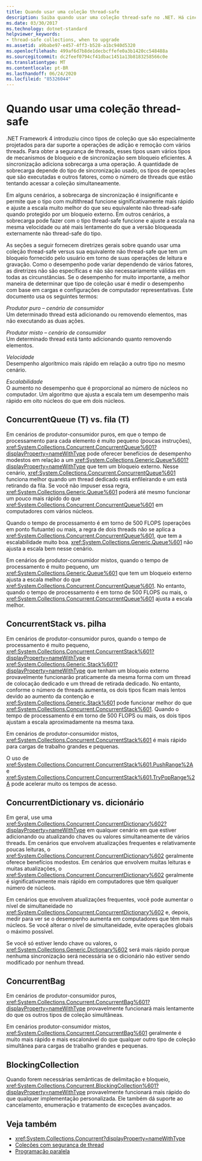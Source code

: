 ```yaml
---
title: Quando usar uma coleção thread-safe
description: Saiba quando usar uma coleção thread-safe no .NET. Há cinco tipos de coleção que são especialmente projetados para dar suporte a operações de adição & de multithread.
ms.date: 03/30/2017
ms.technology: dotnet-standard
helpviewer_keywords:
- thread-safe collections, when to upgrade
ms.assetid: a9babe97-e457-4ff3-b528-a1bc940d5320
ms.openlocfilehash: 499af6d7b8de1decbcffefe0a3b1420cc548488a
ms.sourcegitcommit: dc2feef0794cf41dbac1451a13b8183258566c0e
ms.translationtype: MT
ms.contentlocale: pt-BR
ms.lasthandoff: 06/24/2020
ms.locfileid: "85326044"
---
```

# <a name="when-to-use-a-thread-safe-collection"></a>Quando usar uma coleção thread-safe

.NET Framework 4 introduziu cinco tipos de coleção que são especialmente projetados para dar suporte a operações de adição e remoção com vários threads. Para obter a segurança de threads, esses tipos usam vários tipos de mecanismos de bloqueio e de sincronização sem bloqueio eficientes. A sincronização adiciona sobrecarga a uma operação. A quantidade de sobrecarga depende do tipo de sincronização usado, os tipos de operações que são executadas e outros fatores, como o número de threads que estão tentando acessar a coleção simultaneamente.  
  
 Em alguns cenários, a sobrecarga de sincronização é insignificante e permite que o tipo com multithread funcione significativamente mais rápido e ajuste a escala muito melhor do que seu equivalente não thread-safe quando protegido por um bloqueio externo. Em outros cenários, a sobrecarga pode fazer com o tipo thread-safe funcione e ajuste a escala na mesma velocidade ou até mais lentamente do que a versão bloqueada externamente não thread-safe do tipo.  
  
 As seções a seguir fornecem diretrizes gerais sobre quando usar uma coleção thread-safe versus sua equivalente não thread-safe que tem um bloqueio fornecido pelo usuário em torno de suas operações de leitura e gravação. Como o desempenho pode variar dependendo de vários fatores, as diretrizes não são específicas e não são necessariamente válidas em todas as circunstâncias. Se o desempenho for muito importante, a melhor maneira de determinar que tipo de coleção usar é medir o desempenho com base em cargas e configurações de computador representativas. Este documento usa os seguintes termos:  
  
 *Produtor puro – cenário de consumidor*\
 Um determinado thread está adicionando ou removendo elementos, mas não executando as duas ações.  
  
 *Produtor misto – cenário de consumidor*\
 Um determinado thread está tanto adicionando quanto removendo elementos.  
  
 *Velocidade*\
 Desempenho algorítmico mais rápido em relação a outro tipo no mesmo cenário.  
  
 *Escalabilidade*\
 O aumento no desempenho que é proporcional ao número de núcleos no computador. Um algoritmo que ajusta a escala tem um desempenho mais rápido em oito núcleos do que em dois núcleos.  
  
## <a name="concurrentqueuet-vs-queuet"></a>ConcurrentQueue (T) vs. fila (T)  
 Em cenários de produtor-consumidor puros, em que o tempo de processamento para cada elemento é muito pequeno (poucas instruções), <xref:System.Collections.Concurrent.ConcurrentQueue%601?displayProperty=nameWithType> pode oferecer benefícios de desempenho modestos em relação a um <xref:System.Collections.Generic.Queue%601?displayProperty=nameWithType> que tem um bloqueio externo. Nesse cenário, <xref:System.Collections.Concurrent.ConcurrentQueue%601> funciona melhor quando um thread dedicado está enfileirando e um está retirando da fila. Se você não impuser essa regra, <xref:System.Collections.Generic.Queue%601> poderá até mesmo funcionar um pouco mais rápido do que <xref:System.Collections.Concurrent.ConcurrentQueue%601> em computadores com vários núcleos.  
  
 Quando o tempo de processamento é em torno de 500 FLOPS (operações em ponto flutuante) ou mais, a regra de dois threads não se aplica a <xref:System.Collections.Concurrent.ConcurrentQueue%601>, que tem a escalabilidade muito boa. <xref:System.Collections.Generic.Queue%601> não ajusta a escala bem nesse cenário.  
  
 Em cenários de produtor-consumidor mistos, quando o tempo de processamento é muito pequeno, um <xref:System.Collections.Generic.Queue%601> que tem um bloqueio externo ajusta a escala melhor do que <xref:System.Collections.Concurrent.ConcurrentQueue%601>. No entanto, quando o tempo de processamento é em torno de 500 FLOPS ou mais, o <xref:System.Collections.Concurrent.ConcurrentQueue%601> ajusta a escala melhor.  
  
## <a name="concurrentstack-vs-stack"></a>ConcurrentStack vs. pilha  
 Em cenários de produtor-consumidor puros, quando o tempo de processamento é muito pequeno, <xref:System.Collections.Concurrent.ConcurrentStack%601?displayProperty=nameWithType> e <xref:System.Collections.Generic.Stack%601?displayProperty=nameWithType> que tenham um bloqueio externo provavelmente funcionarão praticamente da mesma forma com um thread de colocação dedicado e um thread de retirada dedicado. No entanto, conforme o número de threads aumenta, os dois tipos ficam mais lentos devido ao aumento da contenção e <xref:System.Collections.Generic.Stack%601> pode funcionar melhor do que <xref:System.Collections.Concurrent.ConcurrentStack%601>. Quando o tempo de processamento é em torno de 500 FLOPS ou mais, os dois tipos ajustam a escala aproximadamente na mesma taxa.  
  
 Em cenários de produtor-consumidor mistos, <xref:System.Collections.Concurrent.ConcurrentStack%601> é mais rápido para cargas de trabalho grandes e pequenas.  
  
 O uso de <xref:System.Collections.Concurrent.ConcurrentStack%601.PushRange%2A> e <xref:System.Collections.Concurrent.ConcurrentStack%601.TryPopRange%2A> pode acelerar muito os tempos de acesso.  
  
## <a name="concurrentdictionary-vs-dictionary"></a>ConcurrentDictionary vs. dicionário  
 Em geral, use uma <xref:System.Collections.Concurrent.ConcurrentDictionary%602?displayProperty=nameWithType> em qualquer cenário em que estiver adicionando ou atualizando chaves ou valores simultaneamente de vários threads. Em cenários que envolvem atualizações frequentes e relativamente poucas leituras, o <xref:System.Collections.Concurrent.ConcurrentDictionary%602> geralmente oferece benefícios modestos. Em cenários que envolvem muitas leituras e muitas atualizações, o <xref:System.Collections.Concurrent.ConcurrentDictionary%602> geralmente é significativamente mais rápido em computadores que têm qualquer número de núcleos.  
  
 Em cenários que envolvem atualizações frequentes, você pode aumentar o nível de simultaneidade no <xref:System.Collections.Concurrent.ConcurrentDictionary%602> e, depois, medir para ver se o desempenho aumenta em computadores que têm mais núcleos. Se você alterar o nível de simultaneidade, evite operações globais o máximo possível.  
  
 Se você só estiver lendo chave ou valores, o <xref:System.Collections.Generic.Dictionary%602> será mais rápido porque nenhuma sincronização será necessária se o dicionário não estiver sendo modificado por nenhum thread.  
  
## <a name="concurrentbag"></a>ConcurrentBag  
 Em cenários de produtor-consumidor puros, <xref:System.Collections.Concurrent.ConcurrentBag%601?displayProperty=nameWithType> provavelmente funcionará mais lentamente do que os outros tipos de coleção simultâneas.  
  
 Em cenários produtor-consumidor mistos, <xref:System.Collections.Concurrent.ConcurrentBag%601> geralmente é muito mais rápido e mais escalonável do que qualquer outro tipo de coleção simultânea para cargas de trabalho grandes e pequenas.  
  
## <a name="blockingcollection"></a>BlockingCollection  
 Quando forem necessárias semânticas de delimitação e bloqueio, <xref:System.Collections.Concurrent.BlockingCollection%601?displayProperty=nameWithType> provavelmente funcionará mais rápido do que qualquer implementação personalizada. Ele também dá suporte ao cancelamento, enumeração e tratamento de exceções avançados.  
  
## <a name="see-also"></a>Veja também

- <xref:System.Collections.Concurrent?displayProperty=nameWithType>
- [Coleções com segurança de thread](index.md)
- [Programação paralela](../../parallel-programming/index.md)
